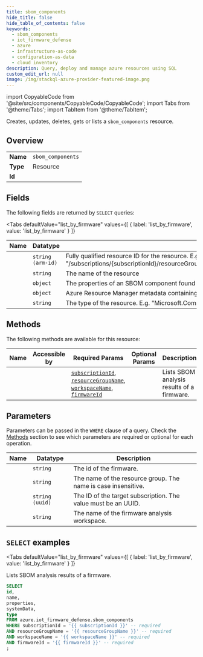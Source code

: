 ```yaml
--- 
title: sbom_components
hide_title: false
hide_table_of_contents: false
keywords:
  - sbom_components
  - iot_firmware_defense
  - azure
  - infrastructure-as-code
  - configuration-as-data
  - cloud inventory
description: Query, deploy and manage azure resources using SQL
custom_edit_url: null
image: /img/stackql-azure-provider-featured-image.png
---
```


import CopyableCode from '@site/src/components/CopyableCode/CopyableCode';
import Tabs from '@theme/Tabs';
import TabItem from '@theme/TabItem';

Creates, updates, deletes, gets or lists a <code>sbom_components</code> resource.

## Overview
<table><tbody>
<tr><td><b>Name</b></td><td><code>sbom_components</code></td></tr>
<tr><td><b>Type</b></td><td>Resource</td></tr>
<tr><td><b>Id</b></td><td><CopyableCode code="azure.iot_firmware_defense.sbom_components" /></td></tr>
</tbody></table>

## Fields

The following fields are returned by `SELECT` queries:

<Tabs
    defaultValue="list_by_firmware"
    values={[
        { label: 'list_by_firmware', value: 'list_by_firmware' }
    ]}
>
<TabItem value="list_by_firmware">

<table>
<thead>
    <tr>
    <th>Name</th>
    <th>Datatype</th>
    <th>Description</th>
    </tr>
</thead>
<tbody>
<tr>
    <td><CopyableCode code="id" /></td>
    <td><code>string (arm-id)</code></td>
    <td>Fully qualified resource ID for the resource. E.g. "/subscriptions/&#123;subscriptionId&#125;/resourceGroups/&#123;resourceGroupName&#125;/providers/&#123;resourceProviderNamespace&#125;/&#123;resourceType&#125;/&#123;resourceName&#125;"</td>
</tr>
<tr>
    <td><CopyableCode code="name" /></td>
    <td><code>string</code></td>
    <td>The name of the resource</td>
</tr>
<tr>
    <td><CopyableCode code="properties" /></td>
    <td><code>object</code></td>
    <td>The properties of an SBOM component found within a firmware image (title: SBOM result properties)</td>
</tr>
<tr>
    <td><CopyableCode code="systemData" /></td>
    <td><code>object</code></td>
    <td>Azure Resource Manager metadata containing createdBy and modifiedBy information.</td>
</tr>
<tr>
    <td><CopyableCode code="type" /></td>
    <td><code>string</code></td>
    <td>The type of the resource. E.g. "Microsoft.Compute/virtualMachines" or "Microsoft.Storage/storageAccounts"</td>
</tr>
</tbody>
</table>
</TabItem>
</Tabs>

## Methods

The following methods are available for this resource:

<table>
<thead>
    <tr>
    <th>Name</th>
    <th>Accessible by</th>
    <th>Required Params</th>
    <th>Optional Params</th>
    <th>Description</th>
    </tr>
</thead>
<tbody>
<tr>
    <td><a href="#list_by_firmware"><CopyableCode code="list_by_firmware" /></a></td>
    <td><CopyableCode code="select" /></td>
    <td><a href="#parameter-subscriptionId"><code>subscriptionId</code></a>, <a href="#parameter-resourceGroupName"><code>resourceGroupName</code></a>, <a href="#parameter-workspaceName"><code>workspaceName</code></a>, <a href="#parameter-firmwareId"><code>firmwareId</code></a></td>
    <td></td>
    <td>Lists SBOM analysis results of a firmware.</td>
</tr>
</tbody>
</table>

## Parameters

Parameters can be passed in the `WHERE` clause of a query. Check the [Methods](#methods) section to see which parameters are required or optional for each operation.

<table>
<thead>
    <tr>
    <th>Name</th>
    <th>Datatype</th>
    <th>Description</th>
    </tr>
</thead>
<tbody>
<tr id="parameter-firmwareId">
    <td><CopyableCode code="firmwareId" /></td>
    <td><code>string</code></td>
    <td>The id of the firmware.</td>
</tr>
<tr id="parameter-resourceGroupName">
    <td><CopyableCode code="resourceGroupName" /></td>
    <td><code>string</code></td>
    <td>The name of the resource group. The name is case insensitive.</td>
</tr>
<tr id="parameter-subscriptionId">
    <td><CopyableCode code="subscriptionId" /></td>
    <td><code>string (uuid)</code></td>
    <td>The ID of the target subscription. The value must be an UUID.</td>
</tr>
<tr id="parameter-workspaceName">
    <td><CopyableCode code="workspaceName" /></td>
    <td><code>string</code></td>
    <td>The name of the firmware analysis workspace.</td>
</tr>
</tbody>
</table>

## `SELECT` examples

<Tabs
    defaultValue="list_by_firmware"
    values={[
        { label: 'list_by_firmware', value: 'list_by_firmware' }
    ]}
>
<TabItem value="list_by_firmware">

Lists SBOM analysis results of a firmware.

```sql
SELECT
id,
name,
properties,
systemData,
type
FROM azure.iot_firmware_defense.sbom_components
WHERE subscriptionId = '{{ subscriptionId }}' -- required
AND resourceGroupName = '{{ resourceGroupName }}' -- required
AND workspaceName = '{{ workspaceName }}' -- required
AND firmwareId = '{{ firmwareId }}' -- required
;
```
</TabItem>
</Tabs>
